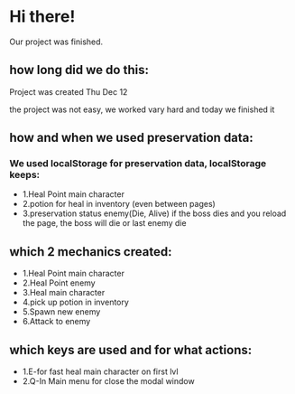 <h1>Hi there!</h1>

<p>Our project was finished.</p>

<h2>how long did we do this:</h2>
<p>Project was created Thu Dec 12</p>
<p>the project was not easy, we worked vary hard and today we finished it</p>

<h2>how and when we used preservation data:</h2>
<h3>We used localStorage for preservation  data, localStorage keeps:<br></h3>
<ul>
  <li>1.Heal Point main character</li>
  <li>2.potion for heal in inventory (even between pages)</li>
  <li>3.preservation status enemy(Die, Alive) if the boss dies and you reload the page, the boss will die or last enemy die</li>
</ul>

<h2>which 2 mechanics created:</h2>
<ul>
  <li>1.Heal Point main character</li>
  <li>2.Heal Point enemy</li>
  <li>3.Heal main character</li>
  <li>4.pick up potion in inventory</li>
  <li>5.Spawn new enemy</li>
  <li>6.Attack to enemy</li>
</ul>


<h2>which keys are used and for what actions:</h2>


<ul>
  <li>1.E-for fast heal main character on first lvl</li>
  <li>2.Q-In Main menu for close the modal window</li>
</ul>



